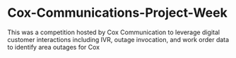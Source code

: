 # Cox-Communications-Project-Week
This was a competition hosted by Cox Communication to leverage digital customer interactions including IVR, outage invocation, and work order data to identify area outages for Cox
